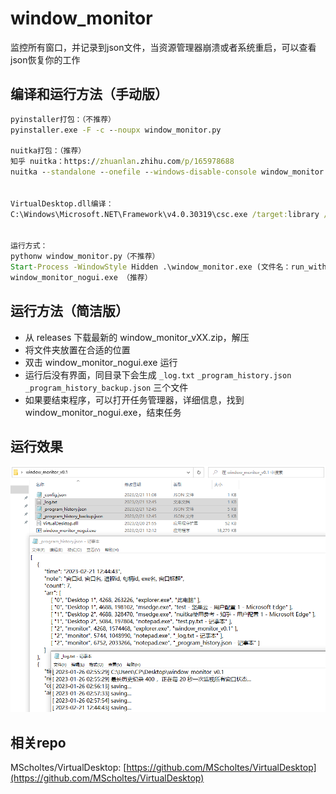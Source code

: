 # window_monitor

监控所有窗口，并记录到json文件，当资源管理器崩溃或者系统重启，可以查看json恢复你的工作

## 编译和运行方法（手动版）

```cmd
pyinstaller打包：（不推荐）
pyinstaller.exe -F -c --noupx window_monitor.py 

nuitka打包：（推荐）
知乎 nuitka：https://zhuanlan.zhihu.com/p/165978688
nuitka --standalone --onefile --windows-disable-console window_monitor.py -o window_monitor_nogui.exe


VirtualDesktop.dll编译：
C:\Windows\Microsoft.NET\Framework\v4.0.30319\csc.exe /target:library /out:VirtualDesktop.dll VirtualDesktop.cs


运行方式：
pythonw window_monitor.py（不推荐）
Start-Process -WindowStyle Hidden .\window_monitor.exe (文件名：run_with_new_process.ps1)（不推荐）
window_monitor_nogui.exe （推荐）

```

## 运行方法（简洁版）

- 从 releases 下载最新的 window_monitor_vXX.zip，解压
- 将文件夹放置在合适的位置
- 双击 window_monitor_nogui.exe 运行
- 运行后没有界面，同目录下会生成 `_log.txt` `_program_history.json` `_program_history_backup.json` 三个文件
- 如果要结束程序，可以打开任务管理器，详细信息，找到 window_monitor_nogui.exe，结束任务

## 运行效果

![running.png](images/running.png)

## 相关repo

MScholtes/VirtualDesktop:  [https://github.com/MScholtes/VirtualDesktop](https://github.com/MScholtes/VirtualDesktop)
